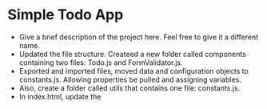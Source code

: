 # Simple Todo App

- Give a brief description of the project here. Feel free to give it a different name.
- Updated the file structure. Createed a new folder called components containing two files: Todo.js and FormValidator.js.
- Exported and imported files, moved data and configuration objects to constants.js. Allowing properties be pulled and assigning variables.
- Also, create a folder called utils that contains one file: constants.js.
- In index.html, update the <script> tag for index.js to support JavaScript modules.
- Deleted its defer attribute and add an appropriate type attribute.
- Created and set up event listeners method with underscore since it did not need to be called for the checkbox, using the true/false method and also the delete button.
- Added new ID to new todo items by importing code uuidv4.
- Created a new class and constructor for FormValidator wich accepted two parameters. It composes of a public method enableValidation(), which enables form validation.

## Functionality

Give a more detailed explanation of the project and its functionality.

Data: an object containing the data for an individual to-do item. You can see the shape of this data by referring to the initialTodos array.
selector: a selector string for the corresponding <template> element.
Generated the todo function in the new class - first step was to get the class to render the items, returning the finished todo elements.
Todo list can be check and unchecked ringing true or false, can also be deleted.
Form validotor in place for date.

## Technology

Create the Todo class. This creates a to-do item with a name (and optionally, a due date) along with the appropriate handlers.

## Deployment

This project is deployed on GitHub Pages:

-
